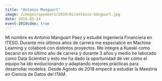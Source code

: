 ```yaml
---
title: "Antonio Manguart"
image: /images/speakers/2019/01/antonio-manguart.jpg
date: 2019-01-24
event-2019cdmx: true
---
```


Mi nombre es Antonio Manguart Páez y estudié Ingeniería Financiera en ITESO. Durante mis últimos años de carrera me especialicé en Machine Learning y colaboré con distintos proyectos. Me integre a Kueski como becario en mi último año de carrera y durante 3 años y medio he laborado como Data Scientist y esto me ha dado la oportunidad de ver cómo el equipo ha ido evolucionando y adaptando mejores prácticas para desarrollar modelos. Desde Agosto de 2018 empecé a estudiar la Maestría en Ciencia de Datos del ITAM.